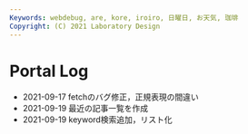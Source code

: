 ```yaml
---
Keywords: webdebug, are, kore, iroiro, 日曜日, お天気, 珈琲
Copyright: (C) 2021 Laboratory Design
---
```


# Portal Log

- 2021-09-17 fetchのバグ修正，正規表現の間違い
- 2021-09-19 最近の記事一覧を作成
- 2021-09-19 keyword検索追加，リスト化

